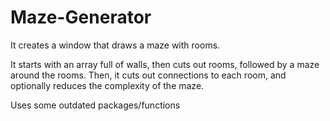 # Maze-Generator

It creates a window that draws a maze with rooms.

It starts with an array full of walls, then cuts out rooms, followed by a maze around the rooms. Then, it cuts out connections to each room, and optionally reduces the complexity of the maze.

Uses some outdated packages/functions
